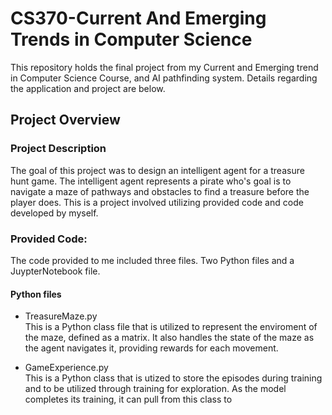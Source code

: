 # CS370-Current And Emerging Trends in Computer Science
This repository holds the final project from my Current and Emerging trend in Computer Science Course, and AI pathfinding system. Details regarding the application and project are below.

## Project Overview

### Project Description
The goal of this project was to design an intelligent agent for a treasure hunt game. The intelligent agent represents a pirate who's goal is to navigate a maze of pathways and obstacles to find a treasure before the player does. This is a project involved utilizing provided code and code developed by myself. 

### Provided Code:
The code provided to me included three files. Two Python files and a JuypterNotebook file. <br>
#### Python files
* TreasureMaze.py
<br>This is a Python class file that is utilized to represent the enviroment of the maze, defined as a matrix. It also handles the state of the maze as the agent navigates it, providing rewards for each movement. <br>

* GameExperience.py
<br> This is a Python class that is utized to store the episodes during training and to be utilized through training for exploration. As the model completes its training, it can pull from this class to 

